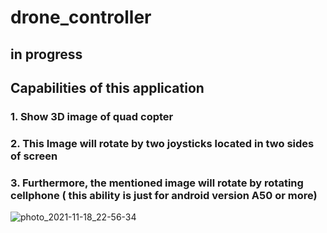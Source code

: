 # drone_controller
## in progress
## Capabilities of this application
### 1. Show 3D image of quad copter 
### 2. This Image will rotate by two joysticks located in two sides of screen
### 3. Furthermore, the mentioned image will rotate by rotating cellphone ( this ability is just for android version A50 or more)




![photo_2021-11-18_22-56-34](https://user-images.githubusercontent.com/36600763/142484283-f6eb9d68-7aae-498f-bc4f-df798cdccc30.jpg)

